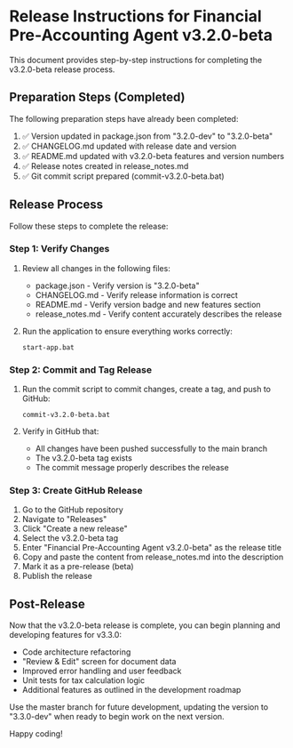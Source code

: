 # Release Instructions for Financial Pre-Accounting Agent v3.2.0-beta

This document provides step-by-step instructions for completing the v3.2.0-beta release process.

## Preparation Steps (Completed)

The following preparation steps have already been completed:

1. ✅ Version updated in package.json from "3.2.0-dev" to "3.2.0-beta"
2. ✅ CHANGELOG.md updated with release date and version
3. ✅ README.md updated with v3.2.0-beta features and version numbers
4. ✅ Release notes created in release_notes.md
5. ✅ Git commit script prepared (commit-v3.2.0-beta.bat)

## Release Process

Follow these steps to complete the release:

### Step 1: Verify Changes

1. Review all changes in the following files:
   - package.json - Verify version is "3.2.0-beta"
   - CHANGELOG.md - Verify release information is correct
   - README.md - Verify version badge and new features section
   - release_notes.md - Verify content accurately describes the release

2. Run the application to ensure everything works correctly:
   ```
   start-app.bat
   ```

### Step 2: Commit and Tag Release

1. Run the commit script to commit changes, create a tag, and push to GitHub:
   ```
   commit-v3.2.0-beta.bat
   ```

2. Verify in GitHub that:
   - All changes have been pushed successfully to the main branch
   - The v3.2.0-beta tag exists
   - The commit message properly describes the release

### Step 3: Create GitHub Release

1. Go to the GitHub repository
2. Navigate to "Releases"
3. Click "Create a new release"
4. Select the v3.2.0-beta tag
5. Enter "Financial Pre-Accounting Agent v3.2.0-beta" as the release title
6. Copy and paste the content from release_notes.md into the description
7. Mark it as a pre-release (beta)
8. Publish the release

## Post-Release

Now that the v3.2.0-beta release is complete, you can begin planning and developing features for v3.3.0:

- Code architecture refactoring
- "Review & Edit" screen for document data
- Improved error handling and user feedback
- Unit tests for tax calculation logic
- Additional features as outlined in the development roadmap

Use the master branch for future development, updating the version to "3.3.0-dev" when ready to begin work on the next version.

Happy coding!
